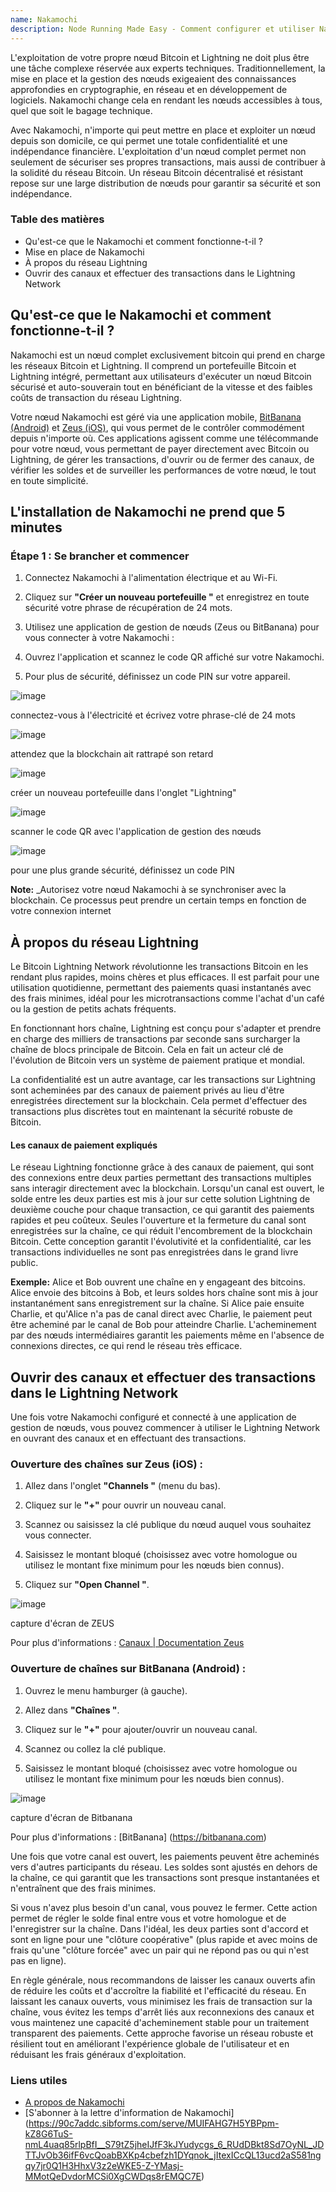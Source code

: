 ```yaml
---
name: Nakamochi
description: Node Running Made Easy - Comment configurer et utiliser Nakamochi Bitcoin et Lightning node.
---
```

L'exploitation de votre propre nœud Bitcoin et Lightning ne doit plus être une tâche complexe réservée aux experts techniques. Traditionnellement, la mise en place et la gestion des nœuds exigeaient des connaissances approfondies en cryptographie, en réseau et en développement de logiciels. Nakamochi change cela en rendant les nœuds accessibles à tous, quel que soit le bagage technique.

Avec Nakamochi, n'importe qui peut mettre en place et exploiter un nœud depuis son domicile, ce qui permet une totale confidentialité et une indépendance financière. L'exploitation d'un nœud complet permet non seulement de sécuriser ses propres transactions, mais aussi de contribuer à la solidité du réseau Bitcoin. Un réseau Bitcoin décentralisé et résistant repose sur une large distribution de nœuds pour garantir sa sécurité et son indépendance.

### Table des matières


- Qu'est-ce que le Nakamochi et comment fonctionne-t-il ?
- Mise en place de Nakamochi
- À propos du réseau Lightning
- Ouvrir des canaux et effectuer des transactions dans le Lightning Network

## Qu'est-ce que le Nakamochi et comment fonctionne-t-il ?

Nakamochi est un nœud complet exclusivement bitcoin qui prend en charge les réseaux Bitcoin et Lightning. Il comprend un portefeuille Bitcoin et Lightning intégré, permettant aux utilisateurs d'exécuter un nœud Bitcoin sécurisé et auto-souverain tout en bénéficiant de la vitesse et des faibles coûts de transaction du réseau Lightning.

Votre nœud Nakamochi est géré via une application mobile, [BitBanana (Android)](https://bitbanana.app) et [Zeus (iOS)](https://bitbanana.app), qui vous permet de le contrôler commodément depuis n'importe où. Ces applications agissent comme une télécommande pour votre nœud, vous permettant de payer directement avec Bitcoin ou Lightning, de gérer les transactions, d'ouvrir ou de fermer des canaux, de vérifier les soldes et de surveiller les performances de votre nœud, le tout en toute simplicité.

## L'installation de Nakamochi ne prend que 5 minutes

### Étape 1 : Se brancher et commencer

1. Connectez Nakamochi à l'alimentation électrique et au Wi-Fi.

2. Cliquez sur **"Créer un nouveau portefeuille "** et enregistrez en toute sécurité votre phrase de récupération de 24 mots.

3. Utilisez une application de gestion de nœuds (Zeus ou BitBanana) pour vous connecter à votre Nakamochi :

4. Ouvrez l'application et scannez le code QR affiché sur votre Nakamochi.

5. Pour plus de sécurité, définissez un code PIN sur votre appareil.

![image](assets/en/01.webp)

connectez-vous à l'électricité et écrivez votre phrase-clé de 24 mots

![image](assets/en/02.webp)

attendez que la blockchain ait rattrapé son retard

![image](assets/en/03.webp)

créer un nouveau portefeuille dans l'onglet "Lightning"

![image](assets/en/04.webp)

scanner le code QR avec l'application de gestion des nœuds

![image](asset/en/05.webp)

pour une plus grande sécurité, définissez un code PIN

**Note:** _Autorisez votre nœud Nakamochi à se synchroniser avec la blockchain. Ce processus peut prendre un certain temps en fonction de votre connexion internet

## À propos du réseau Lightning

Le Bitcoin Lightning Network révolutionne les transactions Bitcoin en les rendant plus rapides, moins chères et plus efficaces. Il est parfait pour une utilisation quotidienne, permettant des paiements quasi instantanés avec des frais minimes, idéal pour les microtransactions comme l'achat d'un café ou la gestion de petits achats fréquents.

En fonctionnant hors chaîne, Lightning est conçu pour s'adapter et prendre en charge des milliers de transactions par seconde sans surcharger la chaîne de blocs principale de Bitcoin. Cela en fait un acteur clé de l'évolution de Bitcoin vers un système de paiement pratique et mondial.

La confidentialité est un autre avantage, car les transactions sur Lightning sont acheminées par des canaux de paiement privés au lieu d'être enregistrées directement sur la blockchain. Cela permet d'effectuer des transactions plus discrètes tout en maintenant la sécurité robuste de Bitcoin.

#### Les canaux de paiement expliqués

Le réseau Lightning fonctionne grâce à des canaux de paiement, qui sont des connexions entre deux parties permettant des transactions multiples sans interagir directement avec la blockchain. Lorsqu'un canal est ouvert, le solde entre les deux parties est mis à jour sur cette solution Lightning de deuxième couche pour chaque transaction, ce qui garantit des paiements rapides et peu coûteux. Seules l'ouverture et la fermeture du canal sont enregistrées sur la chaîne, ce qui réduit l'encombrement de la blockchain Bitcoin. Cette conception garantit l'évolutivité et la confidentialité, car les transactions individuelles ne sont pas enregistrées dans le grand livre public.

**Exemple:** Alice et Bob ouvrent une chaîne en y engageant des bitcoins. Alice envoie des bitcoins à Bob, et leurs soldes hors chaîne sont mis à jour instantanément sans enregistrement sur la chaîne. Si Alice paie ensuite Charlie, et qu'Alice n'a pas de canal direct avec Charlie, le paiement peut être acheminé par le canal de Bob pour atteindre Charlie. L'acheminement par des nœuds intermédiaires garantit les paiements même en l'absence de connexions directes, ce qui rend le réseau très efficace.

## Ouvrir des canaux et effectuer des transactions dans le Lightning Network

Une fois votre Nakamochi configuré et connecté à une application de gestion de nœuds, vous pouvez commencer à utiliser le Lightning Network en ouvrant des canaux et en effectuant des transactions.

### Ouverture des chaînes sur Zeus (iOS) :

1. Allez dans l'onglet **"Channels "** (menu du bas).

2. Cliquez sur le **"+"** pour ouvrir un nouveau canal.

3. Scannez ou saisissez la clé publique du nœud auquel vous souhaitez vous connecter.

4. Saisissez le montant bloqué (choisissez avec votre homologue ou utilisez le montant fixe minimum pour les nœuds bien connus).

5. Cliquez sur **"Open Channel "**.

![image](asset/en/06.webp)

capture d'écran de ZEUS

Pour plus d'informations : [Canaux | Documentation Zeus](https://docs.zeusln.app/)

### Ouverture de chaînes sur BitBanana (Android) :

1. Ouvrez le menu hamburger (à gauche).

2. Allez dans **"Chaînes "**.

3. Cliquez sur le **"+"** pour ajouter/ouvrir un nouveau canal.

4. Scannez ou collez la clé publique.

5. Saisissez le montant bloqué (choisissez avec votre homologue ou utilisez le montant fixe minimum pour les nœuds bien connus).

![image](asset/en/07.webp)

capture d'écran de Bitbanana

Pour plus d'informations : [BitBanana] (https://bitbanana.com)

Une fois que votre canal est ouvert, les paiements peuvent être acheminés vers d'autres participants du réseau. Les soldes sont ajustés en dehors de la chaîne, ce qui garantit que les transactions sont presque instantanées et n'entraînent que des frais minimes.

Si vous n'avez plus besoin d'un canal, vous pouvez le fermer. Cette action permet de régler le solde final entre vous et votre homologue et de l'enregistrer sur la chaîne. Dans l'idéal, les deux parties sont d'accord et sont en ligne pour une "clôture coopérative" (plus rapide et avec moins de frais qu'une "clôture forcée" avec un pair qui ne répond pas ou qui n'est pas en ligne).

En règle générale, nous recommandons de laisser les canaux ouverts afin de réduire les coûts et d'accroître la fiabilité et l'efficacité du réseau. En laissant les canaux ouverts, vous minimisez les frais de transaction sur la chaîne, vous évitez les temps d'arrêt liés aux reconnexions des canaux et vous maintenez une capacité d'acheminement stable pour un traitement transparent des paiements. Cette approche favorise un réseau robuste et résilient tout en améliorant l'expérience globale de l'utilisateur et en réduisant les frais généraux d'exploitation.

### Liens utiles


- [A propos de Nakamochi](https://nakamochi.io/)
- [S'abonner à la lettre d'information de Nakamochi] (https://90c7addc.sibforms.com/serve/MUIFAHG7H5YBPpm-kZ8G6TuS-nmL4uaq85rlpBfI__S79tZ5jheIJfF3kJYudycgs_6_RUdDBkt8Sd7OyNL_JDTTJvOb36ifF6vcQoabBXKp4cbefzh1DYqnok_jItexICcQL13ucd2aS581ngqy7jr0Q1H3HhxV3z2eWKE5-Z-YMasj-MMotQeDvdorMCSi0XgCWDqs8rEMQC7E)